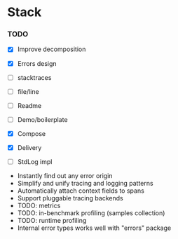 # Stack

### TODO
 - [x] Improve decomposition
 - [x] Errors design
 - [ ] stacktraces
 - [ ] file/line
 - [ ] Readme
 - [ ] Demo/boilerplate
 - [x] Compose
 - [x] Delivery
 - [ ] StdLog impl



* Instantly find out any error origin
* Simplify and unify tracing and logging patterns
* Automatically attach context fields to spans
* Support pluggable tracing backends
* TODO: metrics
* TODO: in-benchmark profiling (samples collection)
* TODO: runtime profiling
* Internal error types works well with "errors" package
